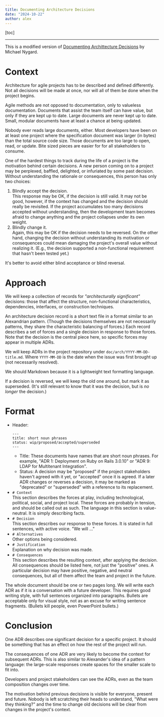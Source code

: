 ```yaml
---
title: Documenting Architecture Decisions
date: "2024-10-22"
author: alex
---
```

[toc]
***
This is a modified version of [Documenting Archittecture Decisions][nygard] by Michael Nygard.

# Context

Architecture for agile projects has to be described and defined differently. Not all decisions
will be made at once, nor will all of them be done when the project begins.

Agile methods are not opposed to documentation, only to valueless documentation. Documents that
assist the team itself can have value, but only if they are kept up to date. Large documents are
never kept up to date. Small, modular documents have at least a chance at being updated.

Nobody ever reads large documents, either. Most developers have been on at least one project where
the specification document was larger (in bytes) than the total source code size. Those documents
are too large to open, read, or update. Bite sized pieces are easier for for all stakeholders to
consume.

One of the hardest things to track during the life of a project is the motivation behind certain
decisions. A new person coming on to a project may be perplexed, baffled, delighted, or infuriated
by some past decision. Without understanding the rationale or consequences, this person has only
two choices:

1. Blindly accept the decision. \
   This response may be OK, if the decision is still valid. It may not be good, however, if the
   context has changed and the decision should really be revisited. If the project accumulates
   too many decisions accepted without understanding, then the development team becomes afraid
   to change anything and the project collapses under its own weight.
2. Blindly change it. \
   Again, this may be OK if the decision needs to be reversed. On the other hand, changing the
   decision without understanding its motivation or consequences could mean damaging the project's
   overall value without realizing it. (E.g., the decision supported a non-functional requirement
   that hasn't been tested yet.)

It's better to avoid either blind acceptance or blind reversal.

# Approach

We will keep a collection of records for _"architecturally significant"_ decisions: those that
affect the structure, non-functional characteristics, dependencies, interfaces, or construction
techniques.

An architecture decision record is a short text file in a format similar to an Alexandrian
pattern. (Though the decisions themselves are not necessarily patterns, they share the
characteristic balancing of forces.) Each record describes a set of forces and a single
decision in response to those forces. Note that the decision is the central piece here, so
specific forces may appear in multiple ADRs.

We will keep ADRs in the project repository under `doc/arch/YYYY-MM-DD-title.md`.  Where
`YYYY-MM-DD` is the date when the issue was first brought up (not necessarily resolved).

We should Markdown because it is a lightweight text formatting language.

If a decision is reversed, we will keep the old one around, but mark it as superseded.
(It's still relevant to know that it was the decision, but is _no longer_ the decision.)

# Format

- Header:
  ```text
  ---
  title: short noun phrases
  status: wip/proposed/accepted/superseded
  ---
  ```
  - Title: These documents have names that are short noun phrases. For example, "ADR 1: Deployment on
    Ruby on Rails 3.0.10" or "ADR 9: LDAP for Multitenant Integration".
  - Status: A decision may be "proposed" if the project stakeholders haven't agreed with
    it yet, or "accepted" once it is agreed. If a later ADR changes or reverses a decision,
    it may be marked as "deprecated" or "superseded" with a reference to its replacement.
- `# Context` \
  This section describes the forces at play, including technological, political, social, and
  project local. These forces are probably in tension, and should be called out as such. The
  language in this section is value-neutral. It is simply describing facts.
- `# Decision` \
  This section describes our response to these forces. It is stated in full sentences, with active
  voice. "We will ..."
- `# Alternatives` \
  Other options being considered.
- `# Justification`\
  Explanation on why decision was made.
- `# Consequences`\
  This section describes the resulting context, after applying the decision. All consequences
  should be listed here, not just the "positive" ones. A particular decision may have positive,
  negative, and neutral consequences, but all of them affect the team and project in the future.

The whole document should be one or two pages long. We will write each ADR as if it is a
conversation with a future developer. This requires good writing style, with full sentences
organized into paragraphs. Bullets are acceptable only for visual style, not as an excuse for
writing sentence fragments. (Bullets kill people, even PowerPoint bullets.)


# Conclusion

One ADR describes one significant decision for a specific project. It should be something
that has an effect on how the rest of the project will run.

The consequences of one ADR are very likely to become the context for subsequent ADRs. This
is also similar to Alexander's idea of a pattern language: the large-scale responses create
spaces for the smaller scale to fit into.

Developers and project stakeholders can see the ADRs, even as the team composition changes
over time.

The motivation behind previous decisions is visible for everyone, present and future. Nobody
is left scratching their heads to understand, "What were they thinking?" and the time to
change old decisions will be clear from changes in the project's context.


  [nygard]: https://cognitect.com/blog/2011/11/15/documenting-architecture-decisions
